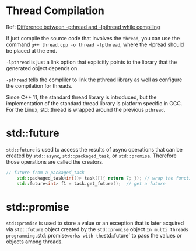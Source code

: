 
# Thread Compilation

Ref: [Difference between -pthread and -lpthread while compiling](https://stackoverflow.com/questions/23250863/difference-between-pthread-and-lpthread-while-compiling)

If just compile the source code that involves the `thread`, you can use the command `g++ thread.cpp -o thread -lpthread`, where the -lpread should be placed at the end.

`-lpthread` is just a link option that explicitly points to the library that the generated object depends on.

`-pthread` tells the compliler to link the pthread library as well as configure the compilation for threads.

Since C++ 11, the standard thread library is introduced, but the implementation of the standard thread library is platform specific in GCC. For the Linux, std::thread is wrapped around the previous `pthread`.

# std::future

`std::future` is used to access the results of async operations that can be created by `std::async`, `std::packaged_task`, or `std::promise`. Therefore those operations are called the creators.

```C++
// future from a packaged_task
    std::packaged_task<int()> task([]{ return 7; }); // wrap the function
    std::future<int> f1 = task.get_future();  // get a future
```


# std::promise

`std::promise` is used to store a value or an exception that is later acquired via `std::future` object created by the `std::promise` object
`
In multi threads programming, `std::promise` works with the `std::future` to pass the values or objects among threads.

